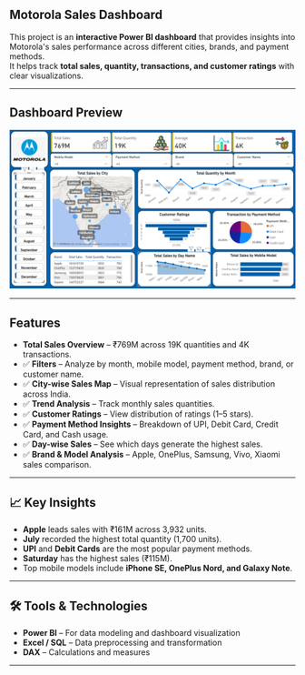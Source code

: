 ##  Motorola Sales Dashboard

This project is an **interactive Power BI dashboard** that provides insights into Motorola's sales performance across different cities, brands, and payment methods.  
It helps track **total sales, quantity, transactions, and customer ratings** with clear visualizations.

---

##  Dashboard Preview
![Motorola Dashboard](Screenshot%202025-09-11%20133158.png)

---

##  Features
-  **Total Sales Overview** – ₹769M across 19K quantities and 4K transactions.  
- ✅ **Filters** – Analyze by month, mobile model, payment method, brand, or customer name.  
- ✅ **City-wise Sales Map** – Visual representation of sales distribution across India.  
- ✅ **Trend Analysis** – Track monthly sales quantities.  
- ✅ **Customer Ratings** – View distribution of ratings (1–5 stars).  
- ✅ **Payment Method Insights** – Breakdown of UPI, Debit Card, Credit Card, and Cash usage.  
- ✅ **Day-wise Sales** – See which days generate the highest sales.  
- ✅ **Brand & Model Analysis** – Apple, OnePlus, Samsung, Vivo, Xiaomi sales comparison.

---

## 📈 Key Insights
- **Apple** leads sales with ₹161M across 3,932 units.  
- **July** recorded the highest total quantity (1,700 units).  
- **UPI** and **Debit Cards** are the most popular payment methods.  
- **Saturday** has the highest sales (₹115M).  
- Top mobile models include **iPhone SE, OnePlus Nord, and Galaxy Note**.

---

## 🛠️ Tools & Technologies
- **Power BI** – For data modeling and dashboard visualization  
- **Excel / SQL** – Data preprocessing and transformation  
- **DAX** – Calculations and measures  

---


